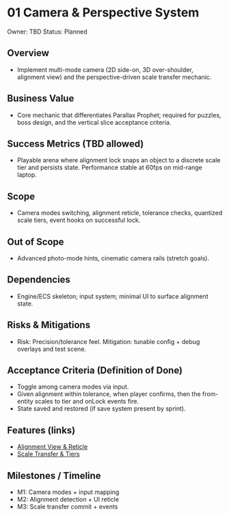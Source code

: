 # 01 Camera & Perspective System

Owner: TBD
Status: Planned

## Overview

- Implement multi-mode camera (2D side-on, 3D over-shoulder, alignment view) and the perspective-driven scale transfer mechanic.

## Business Value

- Core mechanic that differentiates Parallax Prophet; required for puzzles, boss design, and the vertical slice acceptance criteria.

## Success Metrics (TBD allowed)

- Playable arena where alignment lock snaps an object to a discrete scale tier and persists state. Performance stable at 60fps on mid-range laptop.

## Scope

- Camera modes switching, alignment reticle, tolerance checks, quantized scale tiers, event hooks on successful lock.

## Out of Scope

- Advanced photo-mode hints, cinematic camera rails (stretch goals).

## Dependencies

- Engine/ECS skeleton; input system; minimal UI to surface alignment state.

## Risks & Mitigations

- Risk: Precision/tolerance feel. Mitigation: tunable config + debug overlays and test scene.

## Acceptance Criteria (Definition of Done)

- Toggle among camera modes via input.
- Given alignment within tolerance, when player confirms, then the from-entity scales to tier and onLock events fire.
- State saved and restored (if save system present by sprint).

## Features (links)

- [Alignment View & Reticle](./features/alignment-view-reticle/feature.md)
- [Scale Transfer & Tiers](./features/scale-transfer-tiers/feature.md)

## Milestones / Timeline

- M1: Camera modes + input mapping
- M2: Alignment detection + UI reticle
- M3: Scale transfer commit + events
